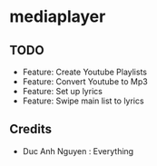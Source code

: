 # mediaplayer

## TODO
* Feature: Create Youtube Playlists
* Feature: Convert Youtube to Mp3
* Feature: Set up lyrics
* Feature: Swipe main list to lyrics

## Credits
* Duc Anh Nguyen : Everything

